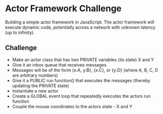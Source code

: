 # Actor Framework Challenge

Building a simple actor framework in JavaScript. The actor framework will execute dynamic code, potentially across a network with unknown latency (up to infinity).

## Challenge

- Make an actor class that has two PRIVATE variables (its state) X and Y
- Give it an inbox queue that receives messages
- Messages will be of the form {x:A, y:B}, {x:C}, or {y:D} (where A, B, C, D are arbitrary numbers)
- Give it a PUBLIC run function() that executes the messages (thereby updating the PRIVATE state)
- Instantiate a new actor
- Create a GLOBAL event loop that repeatedly executes the actors run function
- Couple the mouse coordinates to the actors state - X and Y
